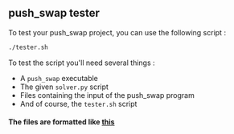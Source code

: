 ## push_swap tester

To test your push_swap project, you can use the following script :

```bash
./tester.sh
```

To test the script you'll need several things :
- A `push_swap` executable
- The given `solver.py` script
- Files containing the input of the push_swap program
- And of course, the `tester.sh` script

#### The files are formatted like [this](files/intermediate_07_unsorted_list_positive_numbers_2)
